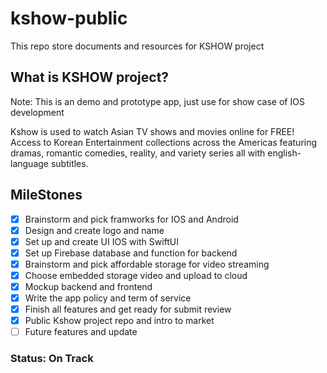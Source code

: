 # kshow-public

This repo store documents and resources for KSHOW project

## What is KSHOW project?

Note: This is an demo and prototype app, just use for show case of IOS development

Kshow is used to watch Asian TV shows and movies online for FREE! Access to Korean Entertainment collections across the Americas featuring dramas, romantic comedies, reality, and variety series all with english-language subtitles.

## MileStones

- [x] Brainstorm and pick framworks for IOS and Android
- [x] Design and create logo and name
- [x] Set up and create UI IOS with SwiftUI
- [x] Set up Firebase database and function for backend
- [x] Brainstorm and pick affordable storage for video streaming
- [x] Choose embedded storage video and upload to cloud
- [x] Mockup backend and frontend
- [x] Write the app policy and term of service
- [x] Finish all features and get ready for submit review
- [x] Public Kshow project repo and intro to market
- [ ] Future features and update

### Status: On Track

